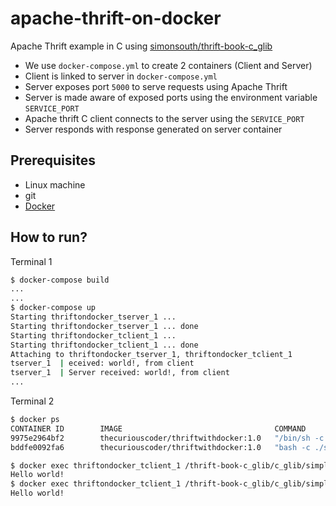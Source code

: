 # apache-thrift-on-docker

Apache Thrift example in C using [simonsouth/thrift-book-c_glib](https://github.com/simonsouth/thrift-book-c_glib)

* We use `docker-compose.yml` to create 2 containers (Client and Server)
* Client is linked to server in `docker-compose.yml`
* Server exposes port `5000` to serve requests using Apache Thrift
* Server is made aware of exposed ports using the environment variable `SERVICE_PORT`
* Apache thrift C client connects to the server using the `SERVICE_PORT`
* Server responds with response generated on server container

## Prerequisites
* Linux machine
* git
* [Docker](https://docs.docker.com/engine/installation/)

## How to run?
Terminal 1
```sh
$ docker-compose build
...
...
$ docker-compose up
Starting thriftondocker_tserver_1 ...
Starting thriftondocker_tserver_1 ... done
Starting thriftondocker_tclient_1 ...
Starting thriftondocker_tclient_1 ... done
Attaching to thriftondocker_tserver_1, thriftondocker_tclient_1
tserver_1  | eceived: world!, from client
tserver_1  | Server received: world!, from client
...
```

Terminal 2
```sh
$ docker ps
CONTAINER ID        IMAGE                                  COMMAND                  CREATED             STATUS              PORTS                    NAMES
9975e2964bf2        thecuriouscoder/thriftwithdocker:1.0   "/bin/sh -c /bin/bash"   12 minutes ago      Up About a minute                            thriftondocker_tclient_1
bddfe0092fa6        thecuriouscoder/thriftwithdocker:1.0   "bash -c ./server"       12 minutes ago      Up About a minute   0.0.0.0:5000->5000/tcp   thriftondocker_tserver_1

$ docker exec thriftondocker_tclient_1 /thrift-book-c_glib/c_glib/simple/client
Hello world!
$ docker exec thriftondocker_tclient_1 /thrift-book-c_glib/c_glib/simple/client
Hello world!

```
